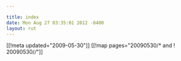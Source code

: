 ```yaml
---

title: index
date: Mon Aug 27 03:35:01 2012 -0400
layout: rut
---
```


[[!meta updated="2009-05-30"]]
[[!map pages="20090530/* and ! 20090530/*/*"]]
